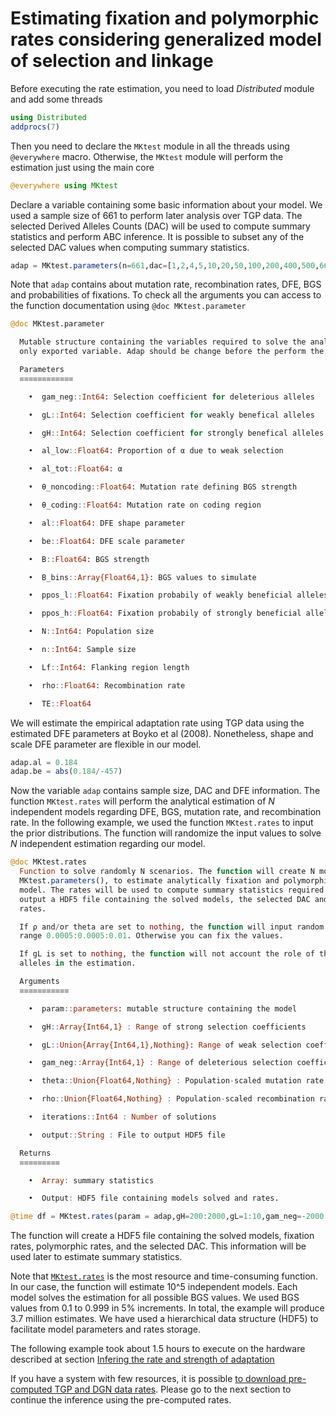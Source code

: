 # Estimating fixation and polymorphic rates considering generalized model of selection and linkage

Before executing the rate estimation, you need to load *Distributed* module and add some threads

```julia
using Distributed
addprocs(7)
```

Then you need to declare the ```MKtest``` module in all the threads using ```@everywhere``` macro. Otherwise, the ```MKtest``` module will perform the estimation just using the main core

```julia
@everywhere using MKtest
```

Declare a variable containing some basic information about your model. We used a sample size of 661 to perform later analysis over TGP data. The selected Derived Alleles Counts (DAC) will be used to compute summary statistics and perform ABC inference. It is possible to subset any of the selected DAC values when computing summary statistics.

```julia
adap = MKtest.parameters(n=661,dac=[1,2,4,5,10,20,50,100,200,400,500,661,925,1000])
```

Note that ```adap``` contains about mutation rate, recombination rates, DFE, BGS and probabilities of fixations. To check all the arguments you can access to the function documentation using ```@doc MKtest.parameter```

```julia
@doc MKtest.parameter

  Mutable structure containing the variables required to solve the analytical approach. All the functions are solve using the internal values of the structure. For this reason, adap is the
  only exported variable. Adap should be change before the perform the analytical approach, in other case, $\alpha_{(x)}$ will be solve with the default values.

  Parameters
  ≡≡≡≡≡≡≡≡≡≡≡≡

    •  gam_neg::Int64: Selection coefficient for deleterious alleles

    •  gL::Int64: Selection coefficient for weakly benefical alleles

    •  gH::Int64: Selection coefficient for strongly benefical alleles

    •  al_low::Float64: Proportion of α due to weak selection

    •  al_tot::Float64: α

    •  θ_noncoding::Float64: Mutation rate defining BGS strength

    •  θ_coding::Float64: Mutation rate on coding region

    •  al::Float64: DFE shape parameter

    •  be::Float64: DFE scale parameter

    •  B::Float64: BGS strength

    •  B_bins::Array{Float64,1}: BGS values to simulate

    •  ppos_l::Float64: Fixation probabily of weakly beneficial alleles

    •  ppos_h::Float64: Fixation probabily of strongly beneficial alleles

    •  N::Int64: Population size

    •  n::Int64: Sample size

    •  Lf::Int64: Flanking region length

    •  rho::Float64: Recombination rate

    •  TE::Float64
```

We will estimate the empirical adaptation rate using TGP data using the estimated DFE parameters at Boyko et al (2008). Nonetheless, shape and scale DFE parameter are flexible in our model.

```julia
adap.al = 0.184
adap.be = abs(0.184/-457)
```

Now the variable ```adap``` contains sample size, DAC and DFE information. The function ```MKtest.rates``` will perform the analytical estimation of *N* independent models regarding DFE, BGS, mutation rate, and recombination rate. In the following example, we used the function ```MKtest.rates``` to input the prior distributions. The function will randomize the input values to solve *N* independent estimation regarding our model. 

```julia
@doc MKtest.rates
  Function to solve randomly N scenarios. The function will create N models, defined by
  MKtest.parameters(), to estimate analytically fixation and polymorphic rates for each
  model. The rates will be used to compute summary statistics required at ABC. The function
  output a HDF5 file containing the solved models, the selected DAC and the analytical
  rates.

  If ρ and/or theta are set to nothing, the function will input random values given the
  range 0.0005:0.0005:0.01. Otherwise you can fix the values.

  If gL is set to nothing, the function will not account the role of the weakly selected
  alleles in the estimation.

  Arguments
  ≡≡≡≡≡≡≡≡≡≡≡

    •  param::parameters: mutable structure containing the model

    •  gH::Array{Int64,1} : Range of strong selection coefficients

    •  gL::Union{Array{Int64,1},Nothing}: Range of weak selection coefficients

    •  gam_neg::Array{Int64,1} : Range of deleterious selection coefficients

    •  theta::Union{Float64,Nothing} : Population-scaled mutation rate on coding region

    •  rho::Union{Float64,Nothing} : Population-scaled recombination rate

    •  iterations::Int64 : Number of solutions

    •  output::String : File to output HDF5 file

  Returns
  ≡≡≡≡≡≡≡≡≡

    •  Array: summary statistics

    •  Output: HDF5 file containing models solved and rates.

```

```julia
@time df = MKtest.rates(param = adap,gH=200:2000,gL=1:10,gam_neg=-2000:-200,iterations = 10^5,output="analysis/rates.jld2");
```

The function will create a HDF5 file containing the solved models, fixation rates, polymorphic rates, and the selected DAC. This information will be used later to estimate summary statistics.


Note that [```MKtest.rates```](@ref) is the most resource and time-consuming function. In our case, the function will estimate 10^5 independent models. Each model solves the estimation for all possible BGS values. We used BGS values from 0.1 to 0.999 in 5% increments. In total, the example will produce 3.7 million estimates. We have used a hierarchical data structure (HDF5) to facilitate model parameters and rates storage.

The following example took about 1.5 hours to execute on the hardware described at section [Infering the rate and strength of adaptation](empirical.md)

If you have a system with few resources, it is possible [to download pre-computed TGP and DGN data rates](https://imkt.uab.cat/files/inputs/rates.jld2). Please go to the next section to continue the inference using the pre-computed rates.